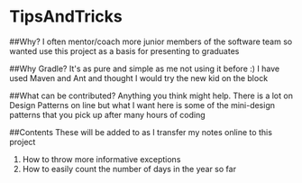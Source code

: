 # TipsAndTricks

##Why?
I often mentor/coach more junior members of the software team so wanted use this project as a basis for presenting to graduates

##Why Gradle?
It's as pure and simple as me not using it before :) I have used Maven and Ant and thought I would try the new kid on the block

##What can be contributed?
Anything you think might help. There is a lot on Design Patterns on line but what I want here is some of the mini-design patterns that you pick up after many hours of coding

##Contents
These will be added to as I transfer my notes online to this project
1. How to throw more informative exceptions
2. How to easily count the number of days in the year so far